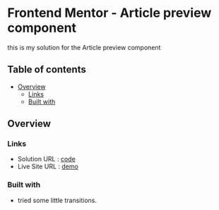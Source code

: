 # Frontend Mentor - Article preview component

this is my solution for the Article preview component

## Table of contents

- [Overview](#overview)
  - [Links](#links)
  - [Built with](#built-with)



## Overview

### Links

- Solution URL : [code](https://github.com/EtnoPolino/Article_preview_component.git)
- Live Site URL : [demo](https://etnopolino.github.io/Article_preview_component/)


### Built with

- tried some little transitions.